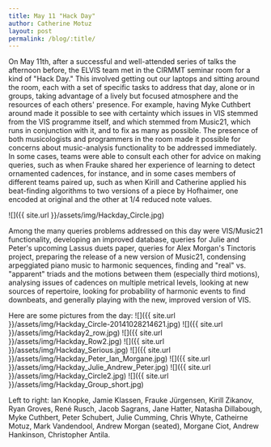 ```yaml
---
title: May 11 "Hack Day"
author: Catherine Motuz
layout: post
permalink: /blog/:title/
---
```


On May 11th, after a successful and well-attended series of talks the afternoon before, the ELVIS team met in the CIRMMT seminar room for a kind of "Hack Day." This involved getting out our laptops and sitting around the room, each with a set of specific tasks to address that day, alone or in groups, taking advantage of a lively but focused atmosphere and the resources of each others' presence. For example, having Myke Cuthbert around made it possible to see with certainty which issues in VIS stemmed from the VIS programme itself, and which stemmed from Music21, which runs in conjunction with it, and to fix as many as possible. The presence of both musicologists and programmers in the room made it possible for concerns about music-analysis functionality to be addressed immediately. In some cases, teams were able to consult each other for advice on making queries, such as when Frauke shared her experience of learning to detect ornamented cadences, for instance, and in some cases members of different teams paired up, such as when Kirill and Catherine applied his beat-finding algorithms to two versions of a piece by Hofhaimer, one encoded at original and the other at 1/4 reduced note values.

![]({{ site.url }}/assets/img/Hackday_Circle.jpg)

Among the many queries problems addressed on this day were VIS/Music21 functionality, developing an improved database, queries for Julie and Peter's upcoming Lassus duets paper, queries for Alex Morgan's Tinctoris project, preparing the release of a new version of Music21, condensing arpeggiated piano music to harmonic sequences, finding and "real" vs. "apparent" triads and the motions between them (especially third motions), analysing issues of cadences on multiple metrical levels, looking at new sources of repertoire, looking for probability of harmonic events to find downbeats, and generally playing with the new, improved version of VIS.

Here are some pictures from the day:
![]({{ site.url }}/assets/img/Hackday_Circle-20141028214621.jpg)
![]({{ site.url }}/assets/img/Hackday2_row.jpg)
![]({{ site.url }}/assets/img/Hackday_Row2.jpg)
![]({{ site.url }}/assets/img/Hackday_Serious.jpg)
![]({{ site.url }}/assets/img/Hackday_Peter_Ian_Morgane.jpg)
![]({{ site.url }}/assets/img/Hackday_Julie_Andrew_Peter.jpg)
![]({{ site.url }}/assets/img/Hackday_Circle2.jpg)
![]({{ site.url }}/assets/img/Hackday_Group_short.jpg)

Left to right: Ian Knopke, Jamie Klassen, Frauke Jürgensen, Kirill Zikanov, Ryan Groves, René Rusch, Jacob Sagrans, Jane Hatter, Natasha Dillabough, Myke Cuthbert, Peter Schubert, Julie Cumming, Chris Whyte, Catheirne Motuz, Mark Vandendool, Andrew Morgan (seated), Morgane Ciot, Andrew Hankinson, Christopher Antila.
